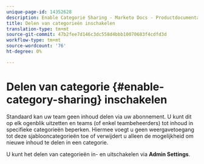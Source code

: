 ```yaml
---
unique-page-id: 14352628
description: Enable Categorie Sharing - Marketo Docs - Productdocumentatie
title: Delen van categorieën inschakelen
translation-type: tm+mt
source-git-commit: 47b2fee7d146c3dc558d4bbb10070683f4cdfd3d
workflow-type: tm+mt
source-wordcount: '76'
ht-degree: 0%

---
```



# Delen van categorie {#enable-category-sharing} inschakelen

Standaard kan uw team geen inhoud delen via uw abonnement. U kunt dit op elk ogenblik uitzetten en teams (of enkel teambeheerders) tot inhoud in specifieke categorieën beperken. Hiermee voegt u geen weergavetoegang tot deze sjablooncategorieën toe of verwijdert u alleen de mogelijkheid om nieuwe inhoud te delen in een categorie.

U kunt het delen van categorieën in- en uitschakelen via **Admin Settings**.
